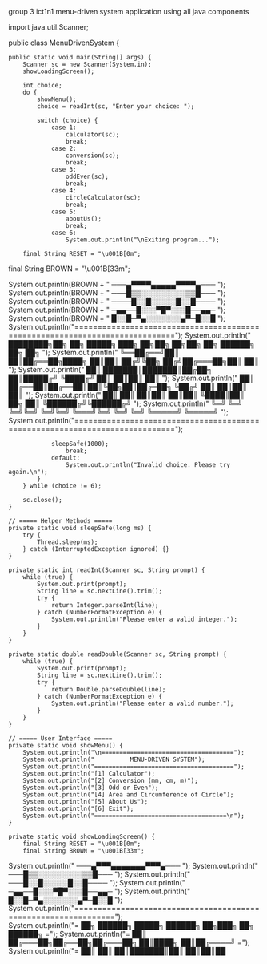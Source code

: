 group 3 ict1n1
menu-driven system application using all java components 


import java.util.Scanner;

public class MenuDrivenSystem {

    public static void main(String[] args) {
        Scanner sc = new Scanner(System.in);
        showLoadingScreen();

        int choice;
        do {
            showMenu();
            choice = readInt(sc, "Enter your choice: ");

            switch (choice) {
                case 1:
                    calculator(sc);
                    break;
                case 2:
                    conversion(sc);
                    break;
                case 3:
                    oddEven(sc);
                    break;
                case 4:
                    circleCalculator(sc);
                    break;
                case 5:
                    aboutUs();
                    break;
                case 6:
                    System.out.println("\nExiting program...");
                   
        final String RESET = "\u001B[0m";
final String BROWN = "\u001B[33m";

System.out.println(BROWN + "                     ───▄▀▀▀▀▄▄▄▄▄▀▀▀▀▄───                          ");
System.out.println(BROWN + "                     ───█▒▒░░░░░░░░░▒▒█───                          ");
System.out.println(BROWN + "                     ────█░░█░░░░░█░░█────                          ");
System.out.println(BROWN + "                     ─▄▄──█░░░▀█▀░░░█──▄▄─                          ");
System.out.println(BROWN + "                     █░░█─▀▄░░░░░░░▄▀─█░░█                          ");
System.out.println("============================================================================");
System.out.println("   ████████╗██╗  ██╗ █████╗ ███╗   ██╗██╗  ██╗██╗   ██╗ ██████╗ ██╗   ██╗   ");
System.out.println("   ╚══██╔══╝██║  ██║██╔══██╗████╗  ██║██║ ██╔╝╚██╗ ██╔╝██╔═══██╗██║   ██║   ");
System.out.println("      ██║   ███████║███████║██╔██╗ ██║█████╔╝  ╚████╔╝ ██║   ██║██║   ██║   ");
System.out.println("      ██║   ██╔══██║██╔══██║██║╚██╗██║██╔═██╗   ╚██╔╝  ██║   ██║██║   ██║   ");
System.out.println("      ██║   ██║  ██║██║  ██║██║ ╚████║██║  ██╗   ██║   ╚██████╔╝╚██████╔╝   ");
System.out.println("      ╚═╝   ╚═╝  ╚═╝╚═╝  ╚═╝╚═╝  ╚═══╝╚═╝  ╚═╝   ╚═╝    ╚═════╝  ╚═════╝    ");
System.out.println("============================================================================");
                   
                sleepSafe(1000);
                    break;
                default:
                    System.out.println("Invalid choice. Please try again.\n");
            }
        } while (choice != 6);

        sc.close();
    }

    // ===== Helper Methods =====
    private static void sleepSafe(long ms) {
        try {
            Thread.sleep(ms);
        } catch (InterruptedException ignored) {}
    }

    private static int readInt(Scanner sc, String prompt) {
        while (true) {
            System.out.print(prompt);
            String line = sc.nextLine().trim();
            try {
                return Integer.parseInt(line);
            } catch (NumberFormatException e) {
                System.out.println("Please enter a valid integer.");
            }
        }
    }

    private static double readDouble(Scanner sc, String prompt) {
        while (true) {
            System.out.print(prompt);
            String line = sc.nextLine().trim();
            try {
                return Double.parseDouble(line);
            } catch (NumberFormatException e) {
                System.out.println("Please enter a valid number.");
            }
        }
    }

    // ===== User Interface =====
    private static void showMenu() {
        System.out.println("\n=====================================");
        System.out.println("          MENU-DRIVEN SYSTEM");
        System.out.println("=======================================");
        System.out.println("[1] Calculator");
        System.out.println("[2] Conversion (mm, cm, m)");
        System.out.println("[3] Odd or Even");
        System.out.println("[4] Area and Circumference of Circle");
        System.out.println("[5] About Us");
        System.out.println("[6] Exit");
        System.out.println("=====================================\n");
    }

    private static void showLoadingScreen() {
        final String RESET = "\u001B[0m";
        final String BROWN = "\u001B[33m";

System.out.println("                     ───▄▀▀▀▄▄▄▄▄▄▄▀▀▀▄───                     ");
System.out.println("                     ───█▒▒░░░░░░░░░▒▒█───                     ");
System.out.println("                      ───█░░█░░░░░█░░█────                     ");
System.out.println("                     ─▄▄──█░░░▀█▀░░░█──▄▄─                     ");
System.out.println("                     █░░█─▀▄░░░░░░░▄▀─█░░█                     ");
System.out.println("===============================================================");   
System.out.println("=  ██╗      ██████╗  █████╗ ██████╗   ██╗███╗   ██╗ ██████╗   =");
System.out.println("=  ██║     ██╔═══██╗██╔══██╗██╔═══██╗ ██║████╗  ██║██╔════╝   =");
System.out.println("=  ██║     ██║   ██║███████║██║    ██║██║██